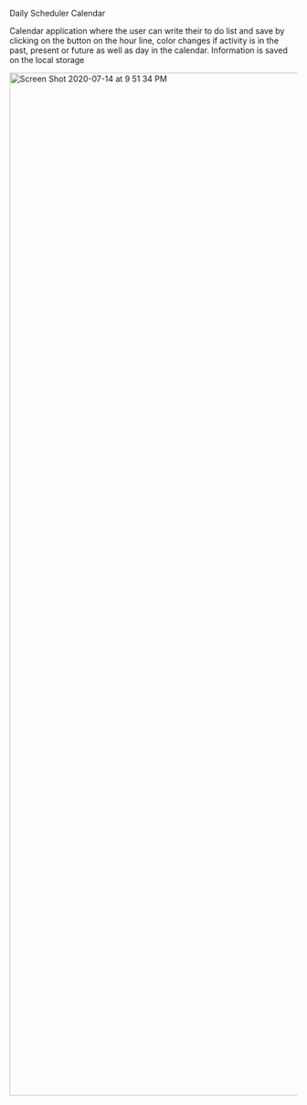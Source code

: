 Daily Scheduler Calendar

Calendar application where the user can write their to do list and save by clicking on the button on the hour line, color changes if activity is in the past, present or future as well as day in the calendar. Information is saved on the local storage 

<img width="1792" alt="Screen Shot 2020-07-14 at 9 51 34 PM" src="https://user-images.githubusercontent.com/65620789/87504776-36438500-c61c-11ea-8618-c609b999ee4f.png">

